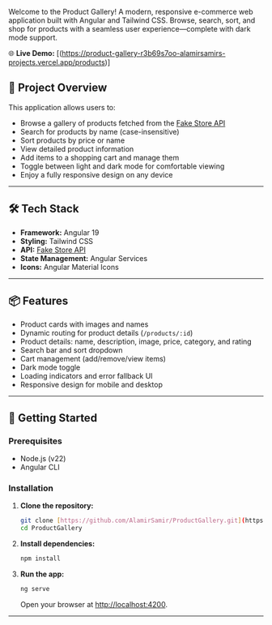 Welcome to the Product Gallery! A modern, responsive e-commerce web application built with Angular and Tailwind CSS. Browse, search, sort, and shop for products with a seamless user experience—complete with dark mode support.

🌐 **Live Demo:** [(https://product-gallery-r3b69s7oo-alamirsamirs-projects.vercel.app/products)]

## 🚀 Project Overview

This application allows users to:
- Browse a gallery of products fetched from the [Fake Store API](https://fakestoreapi.com/products)
- Search for products by name (case-insensitive)
- Sort products by price or name
- View detailed product information
- Add items to a shopping cart and manage them
- Toggle between light and dark mode for comfortable viewing
- Enjoy a fully responsive design on any device

---

## 🛠️ Tech Stack

- **Framework:** Angular 19
- **Styling:** Tailwind CSS
- **API:** [Fake Store API](https://fakestoreapi.com/)
- **State Management:** Angular Services
- **Icons:** Angular Material Icons

---

## 📦 Features

- Product cards with images and names
- Dynamic routing for product details (`/products/:id`)
- Product details: name, description, image, price, category, and rating
- Search bar and sort dropdown
- Cart management (add/remove/view items)
- Dark mode toggle
- Loading indicators and error fallback UI
- Responsive design for mobile and desktop

---

## 🏁 Getting Started

### Prerequisites

- Node.js (v22)
- Angular CLI

### Installation

1. **Clone the repository:**
    ```bash
    git clone [https://github.com/AlamirSamir/ProductGallery.git](https://github.com/AlamirSamir/ProductGallery.git)
    cd ProductGallery
    ```

2. **Install dependencies:**
    ```bash
    npm install
    ```

3. **Run the app:**
    ```bash
    ng serve
    ```
    Open your browser at [http://localhost:4200](http://localhost:4200).

---
